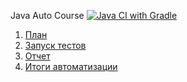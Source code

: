 Java Auto Course [![Java CI with Gradle](https://github.com/dadosha/Java_Auto_Course/actions/workflows/gradle.yml/badge.svg)](https://github.com/dadosha/Java_Auto_Course/actions/workflows/gradle.yml)

1. [План](docs/Plan.md)
2. [Запуск тестов](docs/HowStartTest.md)
3. [Отчет](docs/Report.md)
4. [Итоги автоматизации](docs/Summary.md)


